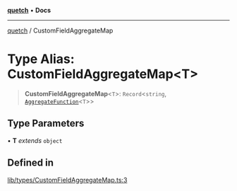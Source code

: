 [**quetch**](../README.md) • **Docs**

***

[quetch](../README.md) / CustomFieldAggregateMap

# Type Alias: CustomFieldAggregateMap\<T\>

> **CustomFieldAggregateMap**\<`T`\>: `Record`\<`string`, [`AggregateFunction`](AggregateFunction.md)\<`T`\>\>

## Type Parameters

• **T** *extends* `object`

## Defined in

[lib/types/CustomFieldAggregateMap.ts:3](https://github.com/nevoland/quetch/blob/4c3c4d08a348f3317d0dfdffa7516132c18306c7/lib/types/CustomFieldAggregateMap.ts#L3)
